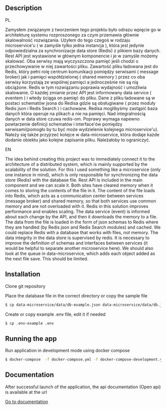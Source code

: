 ## Description

PL

Zamysłem związanym z tworzeniem tego projektu było odrazu wpięcie go w architekturę systemu rozproszonego za czym przemawia głównie skalowalność rozwiązania.
Użyłem do tego czegoś w rodzaju microservice'u ( w zamyśle tylko jedna instancja ), która jest jedynie odpowiedzialna za synchronizacje data store (Redis) z plikiem bazy danych. Rest API jest wystawione w głównym komponencie i je w zamyśle możemy skalować. Oba serwisy mają wyczyszczona pamięć jeśli chodzi o przechowywanie w niej zawartości pliku. Zawartość pliku ładowana jest do Redis, który pełni rolę centrum komunikacji pomiędzy serwisami ( message broker) jak i pamięci współdzielonej ( shared memory ) przez co oba serwisy korzystają ze wspólnej pamięci a jednocześnie nie są nią obciążone. Redis w tym rozwiązaniu poprawia wydajność i umożliwia skalowanie. O każdej zmianie przez API jest informowany data service ( eventem ) i wtedy ściąga on pamięć do pliku. Dane z pliku ładowane są w postaci schematów jsona do Redisa gdzie są obsługiwane ( przez moduły Redis json i Redis Search ) i cachowane. Redisa moglibyśmy zastąpić baza danych która operuje na plikach a nie na pamięci. Nad integralnością danych w data store czuwa redis-om.
Poprawy wymaga napewno powtarzenie definicji schematów i interface'ów pomiędzy serwisami(pomogło by tu być może wydzielenie kolejnego microservice'u). Należy się także przyjrzeć kolejce w data-microservice, która dodaje każde dodanie obiektu jako kolejne zapisanie pliku. Należałoby to ograniczyć.

EN

The idea behind creating this project was to immediately connect it to the architecture of a distributed system, which is mainly supported by the scalability of the solution.
For this I used something like a microservice (only one instance in mind), which is only responsible for synchronizing the data store (Redis) with the database file. Rest API is included in the main component and we can scale it. Both sites have cleared memory when it comes to storing the contents of the file in it.
The content of the file loads into Redis, which acts as a communication center between services (message broker) and shared memory, so that both services use common memory and are not overloaded with it. Redis in this solution improves performance and enables scaling. The data service (event) is informed about each change by the API, and then it downloads the memory to a file. The data from the file is loaded in the form of json schemas to Redis where they are handled (by Redis json and Redis Search modules) and cached. We could replace Redis with a database that works with files, not memory. The data integrity in the data store is supervised by redis. It is necessary to improve the definition of schemas and interfaces between services (it would be helpful to separate another microservice here). We should also look at the queue in data-microservice, which adds each object added as the next file save. This should be limited.

## Installation

Clone git repository

Place the database file in the correct directory or copy the sample file

```bash
$ cp data-microservice/data/db-example.json data-microservice/data/db.json
```

Create or copy example .env file, edit it if needed

```bash
$ cp .env-example .env
```

## Running the app

Run application in development mode using docker compose

```bash
$ docker-compose  -f docker-compose.yml -f docker-compose-development.yml up --build -V
```

## Documentation

After successful launch of the application, the api documentation (Open api) is available at the url

[Go to documentation](http://localhost/api/docs)

